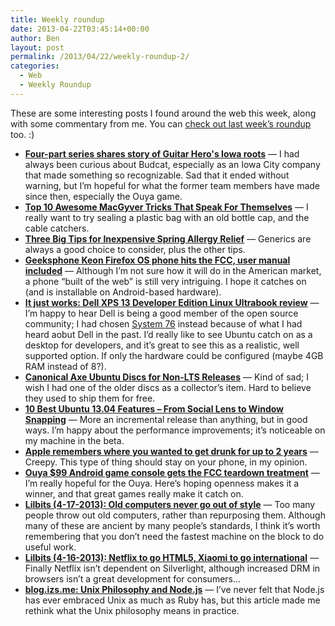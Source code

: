 ```yaml
---
title: Weekly roundup
date: 2013-04-22T03:45:14+00:00
author: Ben
layout: post
permalink: /2013/04/22/weekly-roundup-2/
categories:
  - Web
  - Weekly Roundup
---
```

These are some interesting posts I found around the web this week, along with some commentary from me. You can [check out last week&#8217;s roundup](http://www.benjaminoakes.com/2013/04/14/weekly-roundup/) too. :)

  * **<a target="_blank" href="http://www.siliconprairienews.com/2013/04/four-part-series-shares-story-of-guitar-hero-s-iowa-roots?utm_source=feedburner&#038;utm_medium=feed&#038;utm_campaign=Feed%3A+siliconprairienews%2Fnational+%28Silicon+Prairie+News+-+National%29">Four-part series shares story of Guitar Hero's Iowa roots</a>** &mdash; I had always been curious about Budcat, especially as an Iowa City company that made something so recognizable. Sad that it ended without warning, but I&#8217;m hopeful for what the former team members have made since then, especially the Ouya game.
  * **<a target="_blank" href="http://lifehacker.com/top-10-awesome-macgyver-tricks-that-speak-for-themselve-476433796">Top 10 Awesome MacGyver Tricks That Speak For Themselves</a>** &mdash; I really want to try sealing a plastic bag with an old bottle cap, and the cable catchers.
  * **<a target="_blank" href="http://www.thesimpledollar.com/2013/04/16/three-big-tips-for-inexpensive-spring-allergy-relief/?utm_source=feedburner&#038;utm_medium=feed&#038;utm_campaign=Feed%3A+thesimpledollar+%28The+Simple+Dollar%29">Three Big Tips for Inexpensive Spring Allergy Relief</a>** &mdash; Generics are always a good choice to consider, plus the other tips.
  * **<a target="_blank" href="http://liliputing.com/2013/04/geeksphone-keon-firefox-os-phone-hits-the-fcc-user-manual-included.html?utm_source=feedburner&#038;utm_medium=feed&#038;utm_campaign=Feed%3A+Liliputing+%28Liliputing%29">Geeksphone Keon Firefox OS phone hits the FCC, user manual included</a>** &mdash; Although I&#8217;m not sure how it will do in the American market, a phone &#8220;built of the web&#8221; is still very intriguing. I hope it catches on (and is installable on Android-based hardware).
  * **<a target="_blank" href="http://arstechnica.com/gadgets/2013/04/it-just-works-dell-xps-13-developer-edition-linux-ultrabook-review/">It just works: Dell XPS 13 Developer Edition Linux Ultrabook review</a>** &mdash; I&#8217;m happy to hear Dell is being a good member of the open source community; I had chosen [System 76](https://www.system76.com/) instead because of what I had heard aobut Dell in the past. I&#8217;d really like to see Ubuntu catch on as a desktop for developers, and it&#8217;s great to see this as a realistic, well supported option. If only the hardware could be configured (maybe 4GB RAM instead of 8?).
  * **<a target="_blank" href="http://www.omgubuntu.co.uk/2013/04/canonical-ditching-ubuntu-cdsdvds-for-non-lts?utm_source=feedburner&#038;utm_medium=feed&#038;utm_campaign=Feed%3A+d0od+%28OMG%21+Ubuntu%21%29">Canonical Axe Ubuntu Discs for Non-LTS Releases</a>** &mdash; Kind of sad; I wish I had one of the older discs as a collector&#8217;s item. Hard to believe they used to ship them for free.
  * **<a target="_blank" href="http://www.omgubuntu.co.uk/2013/04/new-ubuntu-13-04-features?utm_source=feedburner&#038;utm_medium=feed&#038;utm_campaign=Feed%3A+d0od+%28OMG%21+Ubuntu%21%29">10 Best Ubuntu 13.04 Features – From Social Lens to Window Snapping</a>** &mdash; More an incremental release than anything, but in good ways. I&#8217;m happy about the performance improvements; it&#8217;s noticeable on my machine in the beta.
  * **<a target="_blank" href="http://arstechnica.com/apple/2013/04/apple-remembers-where-you-wanted-to-get-drunk-for-up-to-2-years/">Apple remembers where you wanted to get drunk for up to 2 years</a>** &mdash; Creepy. This type of thing should stay on your phone, in my opinion.
  * **<a target="_blank" href="http://liliputing.com/2013/04/ouya-99-android-game-console-gets-the-fcc-teardown-treatment.html?utm_source=feedburner&#038;utm_medium=feed&#038;utm_campaign=Feed%3A+Liliputing+%28Liliputing%29">Ouya $99 Android game console gets the FCC teardown treatment</a>** &mdash; I&#8217;m really hopeful for the Ouya. Here&#8217;s hoping openness makes it a winner, and that great games really make it catch on.
  * **<a target="_blank" href="http://www.pcworld.com/article/249951/if_it_aint_broke_dont_fix_it_ancient_computers_in_use_today.html">Lilbits (4-17-2013): Old computers never go out of style</a>** &mdash; Too many people throw out old computers, rather than repurposing them. Although many of these are ancient by many people&#8217;s standards, I think it&#8217;s worth remembering that you don&#8217;t need the fastest machine on the block to do useful work.
  * **<a target="_blank" href="http://liliputing.com/2013/04/lilbits-4-16-2013-netflix-to-go-html5-xiaomi-to-go-international.html?utm_source=feedburner&#038;utmmedium=feed&#038;utm_campaign=Feed%3A+Liliputing+%28Liliputing%29">Lilbits (4-16-2013): Netflix to go HTML5, Xiaomi to go international</a>** &mdash; Finally Netflix isn&#8217;t dependent on Silverlight, although increased DRM in browsers isn&#8217;t a great development for consumers...
  * **<a target="_blank" href="http://blog.izs.me/post/48281998870/unix-philosophy-and-node-js?utm_source=javascriptweekly&#038;utm_medium=email">blog.izs.me: Unix Philosophy and Node.js</a>** &mdash; I&#8217;ve never felt that Node.js has ever embraced Unix as much as Ruby has, but this article made me rethink what the Unix philosophy means in practice.